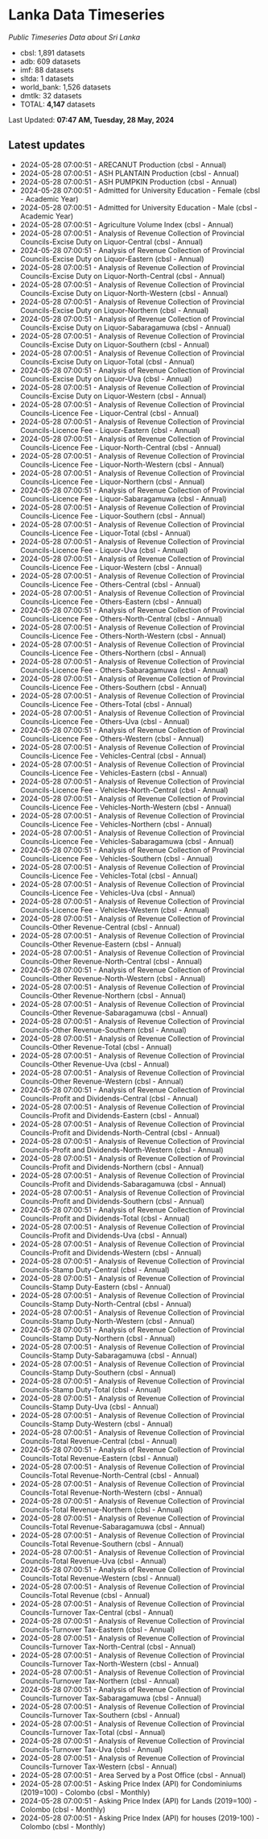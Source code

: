 # Lanka Data Timeseries
*Public Timeseries Data about Sri Lanka*

* cbsl: 1,891 datasets
* adb: 609 datasets
* imf: 88 datasets
* sltda: 1 datasets
* world_bank: 1,526 datasets
* dmtlk: 32 datasets
* TOTAL: **4,147** datasets

Last Updated: **07:47 AM, Tuesday, 28 May, 2024**

## Latest updates

* 2024-05-28 07:00:51 - ARECANUT Production (cbsl - Annual)
* 2024-05-28 07:00:51 - ASH PLANTAIN Production (cbsl - Annual)
* 2024-05-28 07:00:51 - ASH PUMPKIN Production (cbsl - Annual)
* 2024-05-28 07:00:51 - Admitted for University Education - Female (cbsl - Academic Year)
* 2024-05-28 07:00:51 - Admitted for University Education - Male (cbsl - Academic Year)
* 2024-05-28 07:00:51 - Agriculture Volume Index (cbsl - Annual)
* 2024-05-28 07:00:51 - Analysis of Revenue Collection of Provincial Councils-Excise Duty on Liquor-Central (cbsl - Annual)
* 2024-05-28 07:00:51 - Analysis of Revenue Collection of Provincial Councils-Excise Duty on Liquor-Eastern (cbsl - Annual)
* 2024-05-28 07:00:51 - Analysis of Revenue Collection of Provincial Councils-Excise Duty on Liquor-North-Central (cbsl - Annual)
* 2024-05-28 07:00:51 - Analysis of Revenue Collection of Provincial Councils-Excise Duty on Liquor-North-Western (cbsl - Annual)
* 2024-05-28 07:00:51 - Analysis of Revenue Collection of Provincial Councils-Excise Duty on Liquor-Northern (cbsl - Annual)
* 2024-05-28 07:00:51 - Analysis of Revenue Collection of Provincial Councils-Excise Duty on Liquor-Sabaragamuwa (cbsl - Annual)
* 2024-05-28 07:00:51 - Analysis of Revenue Collection of Provincial Councils-Excise Duty on Liquor-Southern (cbsl - Annual)
* 2024-05-28 07:00:51 - Analysis of Revenue Collection of Provincial Councils-Excise Duty on Liquor-Total (cbsl - Annual)
* 2024-05-28 07:00:51 - Analysis of Revenue Collection of Provincial Councils-Excise Duty on Liquor-Uva (cbsl - Annual)
* 2024-05-28 07:00:51 - Analysis of Revenue Collection of Provincial Councils-Excise Duty on Liquor-Western (cbsl - Annual)
* 2024-05-28 07:00:51 - Analysis of Revenue Collection of Provincial Councils-Licence Fee - Liquor-Central (cbsl - Annual)
* 2024-05-28 07:00:51 - Analysis of Revenue Collection of Provincial Councils-Licence Fee - Liquor-Eastern (cbsl - Annual)
* 2024-05-28 07:00:51 - Analysis of Revenue Collection of Provincial Councils-Licence Fee - Liquor-North-Central (cbsl - Annual)
* 2024-05-28 07:00:51 - Analysis of Revenue Collection of Provincial Councils-Licence Fee - Liquor-North-Western (cbsl - Annual)
* 2024-05-28 07:00:51 - Analysis of Revenue Collection of Provincial Councils-Licence Fee - Liquor-Northern (cbsl - Annual)
* 2024-05-28 07:00:51 - Analysis of Revenue Collection of Provincial Councils-Licence Fee - Liquor-Sabaragamuwa (cbsl - Annual)
* 2024-05-28 07:00:51 - Analysis of Revenue Collection of Provincial Councils-Licence Fee - Liquor-Southern (cbsl - Annual)
* 2024-05-28 07:00:51 - Analysis of Revenue Collection of Provincial Councils-Licence Fee - Liquor-Total (cbsl - Annual)
* 2024-05-28 07:00:51 - Analysis of Revenue Collection of Provincial Councils-Licence Fee - Liquor-Uva (cbsl - Annual)
* 2024-05-28 07:00:51 - Analysis of Revenue Collection of Provincial Councils-Licence Fee - Liquor-Western (cbsl - Annual)
* 2024-05-28 07:00:51 - Analysis of Revenue Collection of Provincial Councils-Licence Fee - Others-Central (cbsl - Annual)
* 2024-05-28 07:00:51 - Analysis of Revenue Collection of Provincial Councils-Licence Fee - Others-Eastern (cbsl - Annual)
* 2024-05-28 07:00:51 - Analysis of Revenue Collection of Provincial Councils-Licence Fee - Others-North-Central (cbsl - Annual)
* 2024-05-28 07:00:51 - Analysis of Revenue Collection of Provincial Councils-Licence Fee - Others-North-Western (cbsl - Annual)
* 2024-05-28 07:00:51 - Analysis of Revenue Collection of Provincial Councils-Licence Fee - Others-Northern (cbsl - Annual)
* 2024-05-28 07:00:51 - Analysis of Revenue Collection of Provincial Councils-Licence Fee - Others-Sabaragamuwa (cbsl - Annual)
* 2024-05-28 07:00:51 - Analysis of Revenue Collection of Provincial Councils-Licence Fee - Others-Southern (cbsl - Annual)
* 2024-05-28 07:00:51 - Analysis of Revenue Collection of Provincial Councils-Licence Fee - Others-Total (cbsl - Annual)
* 2024-05-28 07:00:51 - Analysis of Revenue Collection of Provincial Councils-Licence Fee - Others-Uva (cbsl - Annual)
* 2024-05-28 07:00:51 - Analysis of Revenue Collection of Provincial Councils-Licence Fee - Others-Western (cbsl - Annual)
* 2024-05-28 07:00:51 - Analysis of Revenue Collection of Provincial Councils-Licence Fee - Vehicles-Central (cbsl - Annual)
* 2024-05-28 07:00:51 - Analysis of Revenue Collection of Provincial Councils-Licence Fee - Vehicles-Eastern (cbsl - Annual)
* 2024-05-28 07:00:51 - Analysis of Revenue Collection of Provincial Councils-Licence Fee - Vehicles-North-Central (cbsl - Annual)
* 2024-05-28 07:00:51 - Analysis of Revenue Collection of Provincial Councils-Licence Fee - Vehicles-North-Western (cbsl - Annual)
* 2024-05-28 07:00:51 - Analysis of Revenue Collection of Provincial Councils-Licence Fee - Vehicles-Northern (cbsl - Annual)
* 2024-05-28 07:00:51 - Analysis of Revenue Collection of Provincial Councils-Licence Fee - Vehicles-Sabaragamuwa (cbsl - Annual)
* 2024-05-28 07:00:51 - Analysis of Revenue Collection of Provincial Councils-Licence Fee - Vehicles-Southern (cbsl - Annual)
* 2024-05-28 07:00:51 - Analysis of Revenue Collection of Provincial Councils-Licence Fee - Vehicles-Total (cbsl - Annual)
* 2024-05-28 07:00:51 - Analysis of Revenue Collection of Provincial Councils-Licence Fee - Vehicles-Uva (cbsl - Annual)
* 2024-05-28 07:00:51 - Analysis of Revenue Collection of Provincial Councils-Licence Fee - Vehicles-Western (cbsl - Annual)
* 2024-05-28 07:00:51 - Analysis of Revenue Collection of Provincial Councils-Other Revenue-Central (cbsl - Annual)
* 2024-05-28 07:00:51 - Analysis of Revenue Collection of Provincial Councils-Other Revenue-Eastern (cbsl - Annual)
* 2024-05-28 07:00:51 - Analysis of Revenue Collection of Provincial Councils-Other Revenue-North-Central (cbsl - Annual)
* 2024-05-28 07:00:51 - Analysis of Revenue Collection of Provincial Councils-Other Revenue-North-Western (cbsl - Annual)
* 2024-05-28 07:00:51 - Analysis of Revenue Collection of Provincial Councils-Other Revenue-Northern (cbsl - Annual)
* 2024-05-28 07:00:51 - Analysis of Revenue Collection of Provincial Councils-Other Revenue-Sabaragamuwa (cbsl - Annual)
* 2024-05-28 07:00:51 - Analysis of Revenue Collection of Provincial Councils-Other Revenue-Southern (cbsl - Annual)
* 2024-05-28 07:00:51 - Analysis of Revenue Collection of Provincial Councils-Other Revenue-Total (cbsl - Annual)
* 2024-05-28 07:00:51 - Analysis of Revenue Collection of Provincial Councils-Other Revenue-Uva (cbsl - Annual)
* 2024-05-28 07:00:51 - Analysis of Revenue Collection of Provincial Councils-Other Revenue-Western (cbsl - Annual)
* 2024-05-28 07:00:51 - Analysis of Revenue Collection of Provincial Councils-Profit and Dividends-Central (cbsl - Annual)
* 2024-05-28 07:00:51 - Analysis of Revenue Collection of Provincial Councils-Profit and Dividends-Eastern (cbsl - Annual)
* 2024-05-28 07:00:51 - Analysis of Revenue Collection of Provincial Councils-Profit and Dividends-North-Central (cbsl - Annual)
* 2024-05-28 07:00:51 - Analysis of Revenue Collection of Provincial Councils-Profit and Dividends-North-Western (cbsl - Annual)
* 2024-05-28 07:00:51 - Analysis of Revenue Collection of Provincial Councils-Profit and Dividends-Northern (cbsl - Annual)
* 2024-05-28 07:00:51 - Analysis of Revenue Collection of Provincial Councils-Profit and Dividends-Sabaragamuwa (cbsl - Annual)
* 2024-05-28 07:00:51 - Analysis of Revenue Collection of Provincial Councils-Profit and Dividends-Southern (cbsl - Annual)
* 2024-05-28 07:00:51 - Analysis of Revenue Collection of Provincial Councils-Profit and Dividends-Total (cbsl - Annual)
* 2024-05-28 07:00:51 - Analysis of Revenue Collection of Provincial Councils-Profit and Dividends-Uva (cbsl - Annual)
* 2024-05-28 07:00:51 - Analysis of Revenue Collection of Provincial Councils-Profit and Dividends-Western (cbsl - Annual)
* 2024-05-28 07:00:51 - Analysis of Revenue Collection of Provincial Councils-Stamp Duty-Central (cbsl - Annual)
* 2024-05-28 07:00:51 - Analysis of Revenue Collection of Provincial Councils-Stamp Duty-Eastern (cbsl - Annual)
* 2024-05-28 07:00:51 - Analysis of Revenue Collection of Provincial Councils-Stamp Duty-North-Central (cbsl - Annual)
* 2024-05-28 07:00:51 - Analysis of Revenue Collection of Provincial Councils-Stamp Duty-North-Western (cbsl - Annual)
* 2024-05-28 07:00:51 - Analysis of Revenue Collection of Provincial Councils-Stamp Duty-Northern (cbsl - Annual)
* 2024-05-28 07:00:51 - Analysis of Revenue Collection of Provincial Councils-Stamp Duty-Sabaragamuwa (cbsl - Annual)
* 2024-05-28 07:00:51 - Analysis of Revenue Collection of Provincial Councils-Stamp Duty-Southern (cbsl - Annual)
* 2024-05-28 07:00:51 - Analysis of Revenue Collection of Provincial Councils-Stamp Duty-Total (cbsl - Annual)
* 2024-05-28 07:00:51 - Analysis of Revenue Collection of Provincial Councils-Stamp Duty-Uva (cbsl - Annual)
* 2024-05-28 07:00:51 - Analysis of Revenue Collection of Provincial Councils-Stamp Duty-Western (cbsl - Annual)
* 2024-05-28 07:00:51 - Analysis of Revenue Collection of Provincial Councils-Total Revenue-Central (cbsl - Annual)
* 2024-05-28 07:00:51 - Analysis of Revenue Collection of Provincial Councils-Total Revenue-Eastern (cbsl - Annual)
* 2024-05-28 07:00:51 - Analysis of Revenue Collection of Provincial Councils-Total Revenue-North-Central (cbsl - Annual)
* 2024-05-28 07:00:51 - Analysis of Revenue Collection of Provincial Councils-Total Revenue-North-Western (cbsl - Annual)
* 2024-05-28 07:00:51 - Analysis of Revenue Collection of Provincial Councils-Total Revenue-Northern (cbsl - Annual)
* 2024-05-28 07:00:51 - Analysis of Revenue Collection of Provincial Councils-Total Revenue-Sabaragamuwa (cbsl - Annual)
* 2024-05-28 07:00:51 - Analysis of Revenue Collection of Provincial Councils-Total Revenue-Southern (cbsl - Annual)
* 2024-05-28 07:00:51 - Analysis of Revenue Collection of Provincial Councils-Total Revenue-Uva (cbsl - Annual)
* 2024-05-28 07:00:51 - Analysis of Revenue Collection of Provincial Councils-Total Revenue-Western (cbsl - Annual)
* 2024-05-28 07:00:51 - Analysis of Revenue Collection of Provincial Councils-Total Revenue (cbsl - Annual)
* 2024-05-28 07:00:51 - Analysis of Revenue Collection of Provincial Councils-Turnover Tax-Central (cbsl - Annual)
* 2024-05-28 07:00:51 - Analysis of Revenue Collection of Provincial Councils-Turnover Tax-Eastern (cbsl - Annual)
* 2024-05-28 07:00:51 - Analysis of Revenue Collection of Provincial Councils-Turnover Tax-North-Central (cbsl - Annual)
* 2024-05-28 07:00:51 - Analysis of Revenue Collection of Provincial Councils-Turnover Tax-North-Western (cbsl - Annual)
* 2024-05-28 07:00:51 - Analysis of Revenue Collection of Provincial Councils-Turnover Tax-Northern (cbsl - Annual)
* 2024-05-28 07:00:51 - Analysis of Revenue Collection of Provincial Councils-Turnover Tax-Sabaragamuwa (cbsl - Annual)
* 2024-05-28 07:00:51 - Analysis of Revenue Collection of Provincial Councils-Turnover Tax-Southern (cbsl - Annual)
* 2024-05-28 07:00:51 - Analysis of Revenue Collection of Provincial Councils-Turnover Tax-Total (cbsl - Annual)
* 2024-05-28 07:00:51 - Analysis of Revenue Collection of Provincial Councils-Turnover Tax-Uva (cbsl - Annual)
* 2024-05-28 07:00:51 - Analysis of Revenue Collection of Provincial Councils-Turnover Tax-Western (cbsl - Annual)
* 2024-05-28 07:00:51 - Area Served by a Post Office (cbsl - Annual)
* 2024-05-28 07:00:51 - Asking Price Index (API) for Condominiums (2019=100) - Colombo (cbsl - Monthly)
* 2024-05-28 07:00:51 - Asking Price Index (API) for Lands (2019=100) - Colombo (cbsl - Monthly)
* 2024-05-28 07:00:51 - Asking Price Index (API) for houses (2019-100) - Colombo (cbsl - Monthly)
